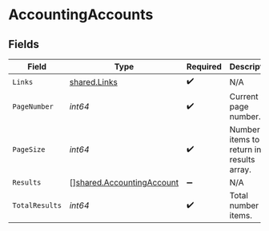 # AccountingAccounts


## Fields

| Field                                                                         | Type                                                                          | Required                                                                      | Description                                                                   |
| ----------------------------------------------------------------------------- | ----------------------------------------------------------------------------- | ----------------------------------------------------------------------------- | ----------------------------------------------------------------------------- |
| `Links`                                                                       | [shared.Links](../../../pkg/models/shared/links.md)                           | :heavy_check_mark:                                                            | N/A                                                                           |
| `PageNumber`                                                                  | *int64*                                                                       | :heavy_check_mark:                                                            | Current page number.                                                          |
| `PageSize`                                                                    | *int64*                                                                       | :heavy_check_mark:                                                            | Number of items to return in results array.                                   |
| `Results`                                                                     | [][shared.AccountingAccount](../../../pkg/models/shared/accountingaccount.md) | :heavy_minus_sign:                                                            | N/A                                                                           |
| `TotalResults`                                                                | *int64*                                                                       | :heavy_check_mark:                                                            | Total number of items.                                                        |